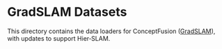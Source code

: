 # GradSLAM Datasets

This directory contains the data loaders for ConceptFusion ([GradSLAM](https://github.com/gradslam/gradslam)), with updates to support Hier‑SLAM.